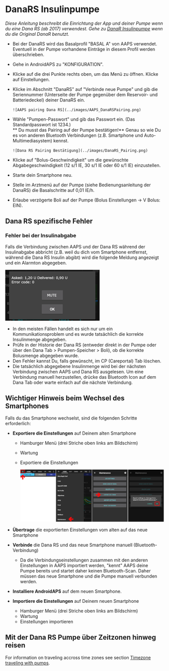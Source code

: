 # DanaRS Insulinpumpe

*Diese Anleitung beschreibt die Einrichtung der App und deiner Pumpe wenn du eine Dana RS (ab 2017) verwendest. Gehe zu [DanaR Insulinpumpe](./DanaR-Insulin-Pump) wenn du die Original DanaR benutzt.*

* Bei der DanaRS wird das Basalprofil "BASAL A" von AAPS verwendet. Eventuell in der Pumpe vorhandene Einträge in diesem Profil werden überschrieben.

* Gehe in AndroidAPS zu "KONFIGURATION".

* Klicke auf die drei Punkte rechts oben, um das Menü zu öffnen. Klicke auf Einstellungen.

* Klicke im Abschnitt "DanaRS" auf "Verbinde neue Pumpe" und gib die Seriennummer (Unterseite der Pumpe gegenüber dem Reservoir- und Batteriedeckel) deiner DanaRS ein.
  
      ![AAPS pairing Dana RS](../images/AAPS_DanaRSPairing.png)
      

* Wähle "Pumpen-Passwort" und gib das Passwort ein. (Das Standardpasswort ist 1234.)   
  ** Du musst das Pairing auf der Pumpe bestätigen!** Genau so wie Du es von anderen Bluetooth Verbindungen (z.B. Smartphone und Auto-Multimediasystem) kennst.
  
      ![Dana RS Pairing Bestätigung](../images/DanaRS_Pairing.png)
      

* Klicke auf "Bolus-Geschwindigkeit" um die gewünschte Abgabegeschwindigkeit (12 s/1 IE, 30 s/1 IE oder 60 s/1 IE) einzustellen.

* Starte dein Smartphone neu.

* Stelle im Arztmenü auf der Pumpe (siehe Bedienungsanleitung der DanaRS) die Basalschritte auf 0,01 IE/h.

* Erlaube verzögerte Boli auf der Pumpe (Bolus Einstellungen -> V Bolus: EIN).

## Dana RS spezifische Fehler

### Fehler bei der Insulinabgabe

Falls die Verbindung zwischen AAPS und der Dana RS während der Insulinabgabe abbricht (z.B. weil du dich vom Smartphone entfernst, während die Dana RS Insulin abgibt) wird die folgende Meldung angezeigt und ein Alarmton abgegeben.

![Alarm Abgabefehler](../images/DanaRS_Error_bolus.png)

* In den meisten Fällen handelt es sich nur um ein Kommunikationsproblem und es wurde tatsächlich die korrekte Insulinmenge abgegeben.
* Prüfe in der Historie der Dana RS (entweder direkt in der Pumpe oder über den Dana Tab > Pumpen-Speicher > Boli), ob die korrekte Bolusmenge abgegeben wurde.
* Den Fehler kannst Du, falls gewünscht, im CP (Careportal) Tab löschen.
* Die tatsächlich abgegebene Insulinmenge wird bei der nächsten Verbindung zwischen AAPS und Dana RS ausgelesen. Um eine Verbindung manuell herzustellen, drücke das Bluetooth Icon auf dem Dana Tab oder warte einfach auf die nächste Verbindung.

## Wichtiger Hinweis beim Wechsel des Smartphones

Falls du das Smartphone wechselst, sind die folgenden Schritte erforderlich:

* **Exportiere die Einstellungen** auf Deinem alten Smartphone
  
  * Hamburger Menü (drei Striche oben links am Bildschirm)
  * Wartung
  * Exportiere die Einstellungen
    
    ![AAPS Einstellungen exportieren](../images/AAPS_ExportSettings.png)

* **Übertrage** die exportierten Einstellungen vom alten auf das neue Smartphone

* **Verbinde** die Dana RS und das neue Smartphone manuell (Bluetooth-Verbindung) 
  * Da die Verbindungseinstellungen zusammen mit den anderen Einstellungen in AAPS importiert werden, "kennt" AAPS deine Pumpe bereits und startet daher keinen Bluetooth-Scan. Daher müssen das neue Smartphone und die Pumpe manuell verbunden werden.
* **Installiere AndroidAPS** auf dem neuen Smartphone.
* **Importiere die Einstellungen** auf Deinem neuen Smartphone 
  * Hamburger Menü (drei Striche oben links am Bildschirm)
  * Wartung
  * Einstellungen importieren

## Mit der Dana RS Pumpe über Zeitzonen hinweg reisen

For information on traveling accross time zones see section [Timezone traveling with pumps](../Usage/Timezone-traveling.md#insight).